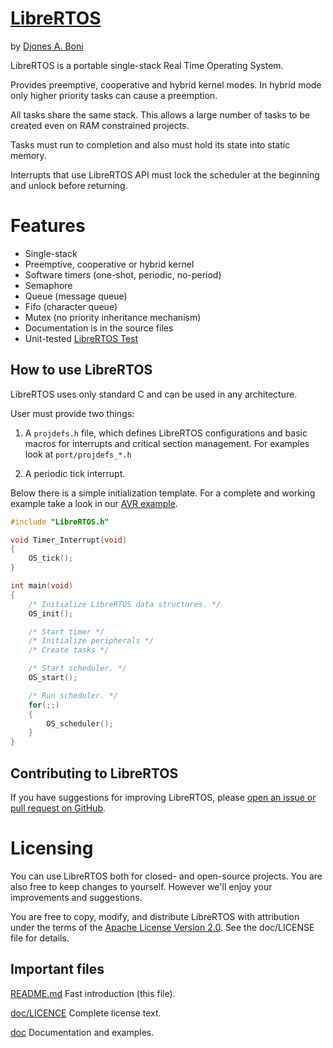# [LibreRTOS](https://github.com/djboni/librertos)

by [Djones A. Boni](https://twitter.com/djonesboni)


LibreRTOS is a portable single-stack Real Time Operating System.

Provides preemptive, cooperative and hybrid kernel modes. In hybrid mode only
higher priority tasks can cause a preemption.

All tasks share the same stack. This allows a large number of tasks to be
created even on RAM constrained projects.

Tasks must run to completion and also must hold its state into static memory.

Interrupts that use LibreRTOS API must lock the scheduler at the beginning and
unlock before returning.


# Features

* Single-stack
* Preemptive, cooperative or hybrid kernel
* Software timers (one-shot, periodic, no-period)
* Semaphore
* Queue (message queue)
* Fifo (character queue)
* Mutex (no priority inheritance mechanism)
* Documentation is in the source files
* Unit-tested [LibreRTOS Test](https://github.com/djboni/librertos_test)


## How to use LibreRTOS

LibreRTOS uses only standard C and can be used in any architecture.

User must provide two things:

1) A `projdefs.h` file, which defines LibreRTOS configurations
and basic macros for interrupts and critical section management.
For examples look at `port/projdefs_*.h`

2) A periodic tick interrupt.

Below there is a simple initialization template.
For a complete and working example take a look in our
[AVR example](https://github.com/djboni/librertos/blob/master/doc/Example_AVR.md).

```c
#include "LibreRTOS.h"

void Timer_Interrupt(void)
{
    OS_tick();
}

int main(void)
{
    /* Initialize LibreRTOS data structures. */
    OS_init();

    /* Start timer */
    /* Initialize peripherals */
    /* Create tasks */

    /* Start scheduler. */
    OS_start();

    /* Run scheduler. */
    for(;;)
    {
        OS_scheduler();
    }
}
```


## Contributing to LibreRTOS

If you have suggestions for improving LibreRTOS, please
[open an issue or pull request on GitHub](https://github.com/djboni/librertos).


# Licensing

You can use LibreRTOS both for closed- and open-source projects. You are also
free to keep changes to yourself. However we'll enjoy your improvements and
suggestions.

You are free to copy, modify, and distribute LibreRTOS with attribution under
the terms of the
[Apache License Version 2.0](http://www.apache.org/licenses/LICENSE-2.0).
See the doc/LICENSE file for details.


## Important files

[README.md](https://github.com/djboni/librertos/blob/master/README.md)
Fast introduction (this file).

[doc/LICENCE](https://github.com/djboni/librertos/blob/master/doc/LICENSE)
Complete license text.

[doc](https://github.com/djboni/librertos/tree/master/doc)
Documentation and examples.
